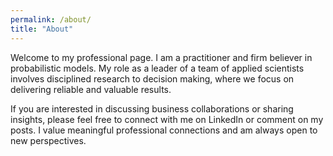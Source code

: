 ```yaml
---
permalink: /about/
title: "About"
---
```


Welcome to my professional page. I am a practitioner and firm believer in probabilistic models. My role as a leader of a team of applied scientists involves disciplined research to decision making, where we focus on delivering reliable and valuable results.

If you are interested in discussing business collaborations or sharing insights, please feel free to connect with me on LinkedIn or comment on my posts. I value meaningful professional connections and am always open to new perspectives.

